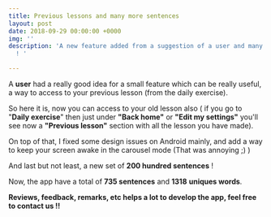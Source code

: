 ```yaml
---
title: Previous lessons and many more sentences
layout: post
date: 2018-09-29 00:00:00 +0000
img: ''
description: 'A new feature added from a suggestion of a user and many more sentences
  ! '

---
```

A **user** had a really good idea for a small feature which can be really useful, a way to access to your previous lesson (from the daily exercise). 

So here it is, now you can access to your old lesson also ( if you go to "**Daily exercise**" then just under **"Back home"** or **"Edit my settings"** you'll see now a **"Previous lesson"** section with all the lesson you have made). 

On top of that, I fixed some design issues on Android mainly, and add a way to keep your screen awake in the carousel mode (That was annoying ;) ) 

And last but not least, a new set of **200 hundred sentences** !

Now, the app have a total of **735 sentences** and **1318** **uniques words**. 

**Reviews, feedback, remarks, etc helps a lot to develop the app, feel free to contact us !!**